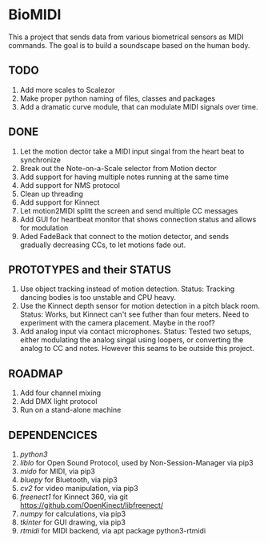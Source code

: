 # BioMIDI

This a project that sends data from various biometrical sensors as MIDI commands. The goal is to build a soundscape based on the human body.

## TODO
1. Add more scales to Scalezor
2. Make proper python naming of files, classes and packages
3. Add a dramatic curve module, that can modulate MIDI signals over time.
 
## DONE
1. Let the motion dector take a MIDI input singal from the heart beat to synchronize
2. Break out the Note-on-a-Scale selector from Motion dector
3. Add support for having multiple notes running at the same time
4. Add support for NMS protocol
5. Clean up threading
6. Add support for Kinnect
7. Let motion2MIDI splitt the screen and send multiple CC messages
8. Add GUI for heartbeat monitor that shows connection status and allows for modulation
9. Aded FadeBack that connect to the motion detector, and sends gradually decreasing CCs, to let motions fade out.

## PROTOTYPES and their STATUS
1. Use object tracking instead of motion detection. Status: Tracking dancing bodies is too unstable and CPU heavy.
2. Use the Kinnect depth sensor for motion detection in a pitch black room. Status: Works, but Kinnect can't see futher than four meters. Need to experiment with the camera placement. Maybe in the roof?
3. Add analog input via contact microphones. Status: Tested two setups, either modulating the analog singal using loopers, or converting the analog to CC and notes. However this seams to be outside this project.

## ROADMAP
1. Add four channel mixing
2. Add DMX light protocol
3. Run on a stand-alone machine

## DEPENDENCICES
1. *python3*
2. *liblo* for Open Sound Protocol, used by Non-Session-Manager via pip3
3. *mido* for MIDI, via pip3
4. *bluepy* for Bluetooth, via pip3
5. *cv2* for video manipulation, via pip3
6. *freenect1* for Kinnect 360, via git https://github.com/OpenKinect/libfreenect/
7. *numpy* for calculations, via pip3
8. *tkinter* for GUI drawing, via pip3
9. *rtmidi* for MIDI backend, via apt package python3-rtmidi



